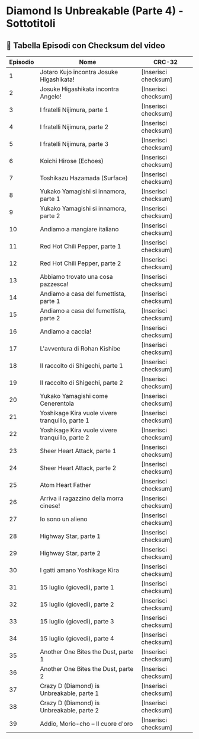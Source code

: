 # Diamond Is Unbreakable (Parte 4) - Sottotitoli

## 📜 **Tabella Episodi con Checksum del video**

| Episodio | Nome                                           | CRC-32               |
|----------|------------------------------------------------|----------------------|
| 1        | Jotaro Kujo incontra Josuke Higashikata!       | [Inserisci checksum] |
| 2        | Josuke Higashikata incontra Angelo!            | [Inserisci checksum] |
| 3        | I fratelli Nijimura, parte 1                   | [Inserisci checksum] |
| 4        | I fratelli Nijimura, parte 2                   | [Inserisci checksum] |
| 5        | I fratelli Nijimura, parte 3                   | [Inserisci checksum] |
| 6        | Koichi Hirose (Echoes)                         | [Inserisci checksum] |
| 7        | Toshikazu Hazamada (Surface)                   | [Inserisci checksum] |
| 8        | Yukako Yamagishi si innamora, parte 1          | [Inserisci checksum] |
| 9        | Yukako Yamagishi si innamora, parte 2          | [Inserisci checksum] |
| 10       | Andiamo a mangiare italiano                    | [Inserisci checksum] |
| 11       | Red Hot Chili Pepper, parte 1                  | [Inserisci checksum] |
| 12       | Red Hot Chili Pepper, parte 2                  | [Inserisci checksum] |
| 13       | Abbiamo trovato una cosa pazzesca!             | [Inserisci checksum] |
| 14       | Andiamo a casa del fumettista, parte 1         | [Inserisci checksum] |
| 15       | Andiamo a casa del fumettista, parte 2         | [Inserisci checksum] |
| 16       | Andiamo a caccia!                              | [Inserisci checksum] |
| 17       | L'avventura di Rohan Kishibe                   | [Inserisci checksum] |
| 18       | Il raccolto di Shigechi, parte 1               | [Inserisci checksum] |
| 19       | Il raccolto di Shigechi, parte 2               | [Inserisci checksum] |
| 20       | Yukako Yamagishi come Cenerentola              | [Inserisci checksum] |
| 21       | Yoshikage Kira vuole vivere tranquillo, parte 1| [Inserisci checksum] |
| 22       | Yoshikage Kira vuole vivere tranquillo, parte 2| [Inserisci checksum] |
| 23       | Sheer Heart Attack, parte 1                    | [Inserisci checksum] |
| 24       | Sheer Heart Attack, parte 2                    | [Inserisci checksum] |
| 25       | Atom Heart Father                              | [Inserisci checksum] |
| 26       | Arriva il ragazzino della morra cinese!        | [Inserisci checksum] |
| 27       | Io sono un alieno                              | [Inserisci checksum] |
| 28       | Highway Star, parte 1                          | [Inserisci checksum] |
| 29       | Highway Star, parte 2                          | [Inserisci checksum] |
| 30       | I gatti amano Yoshikage Kira                   | [Inserisci checksum] |
| 31       | 15 luglio (giovedì), parte 1                   | [Inserisci checksum] |
| 32       | 15 luglio (giovedì), parte 2                   | [Inserisci checksum] |
| 33       | 15 luglio (giovedì), parte 3                   | [Inserisci checksum] |
| 34       | 15 luglio (giovedì), parte 4                   | [Inserisci checksum] |
| 35       | Another One Bites the Dust, parte 1            | [Inserisci checksum] |
| 36       | Another One Bites the Dust, parte 2            | [Inserisci checksum] |
| 37       | Crazy D (Diamond) is Unbreakable, parte 1      | [Inserisci checksum] |
| 38       | Crazy D (Diamond) is Unbreakable, parte 2      | [Inserisci checksum] |
| 39       | Addio, Morio-cho – Il cuore d'oro              | [Inserisci checksum] |

